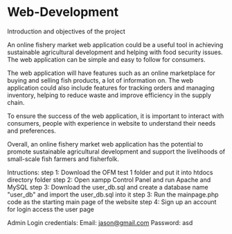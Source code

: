# Web-Development
Introduction and objectives of the project 

An online fishery market web application could be a useful tool in achieving sustainable agricultural development and helping with food security issues. The web application can be simple and easy to follow for consumers.  

The web application will have features such as an online marketplace for buying and selling fish products, a lot of information on. The web application could also include features for tracking orders and managing inventory, helping to reduce waste and improve efficiency in the supply chain. 

To ensure the success of the web application, it is important to interact with consumers, people with experience in website to understand their needs and preferences.  

Overall, an online fishery market web application has the potential to promote sustainable agricultural development and support the livelihoods of small-scale fish farmers and fisherfolk. 

Intructions:
step 1: Download the OFM test 1 folder and put it into htdocs directory folder
step 2: Open xampp Control Panel and run Apache and MySQL 
step 3: Download the user_db.sql and create a database name "user_db" and import the user_db.sql into it
step 3: Run the mainpage.php code as the starting main page of the website
step 4: Sign up an account for login access the user page

Admin Login credentials:
Email: jason@gmail.com
Password: asd
